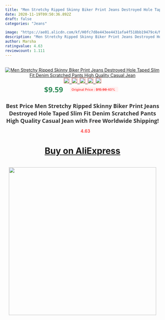 ```yaml
---
title: "Men Stretchy Ripped Skinny Biker Print Jeans Destroyed Hole Taped Slim Fit Denim Scratched Pants High Quality Casual Jean"
date: 2020-11-19T09:50:36.892Z
draft: false
categories: "Jeans"

image: "https://ae01.alicdn.com/kf/H0fc7d8e443ee4431afa4f518bb19479c4/Men-Stretchy-Ripped-Skinny-Biker-Print-Jeans-Destroyed-Hole-Taped-Slim-Fit-Denim-Scratched-Pants-High.jpg"
description: "Men Stretchy Ripped Skinny Biker Print Jeans Destroyed Hole Taped Slim Fit Denim Scratched Pants High Quality Casual Jean"
author: Marsha
ratingvalue: 4.63
reviewcount: 1.111
---
```

<br>
<div style="text-align: center;">
<a href="https://s.click.aliexpress.com/e/_A9wbXr" target="_blank" rel="nofollow noopener noreferrer"><img alt="Men Stretchy Ripped Skinny Biker Print Jeans Destroyed Hole Taped Slim Fit Denim Scratched Pants High Quality Casual Jean" class="magnifier-image" src="https://ae01.alicdn.com/kf/H0fc7d8e443ee4431afa4f518bb19479c4/Men-Stretchy-Ripped-Skinny-Biker-Print-Jeans-Destroyed-Hole-Taped-Slim-Fit-Denim-Scratched-Pants-High.jpg_640x640.jpg">
<br>
<img style="border:1px solid salmon" src="https://ae01.alicdn.com/kf/H0fc7d8e443ee4431afa4f518bb19479c4/Men-Stretchy-Ripped-Skinny-Biker-Print-Jeans-Destroyed-Hole-Taped-Slim-Fit-Denim-Scratched-Pants-High.jpg_120x120.jpg">&nbsp;&nbsp;<img style="border:1px solid salmon" src="https://ae01.alicdn.com/kf/H8867728ca55c403aab6354ad4d44c63eu/Men-Stretchy-Ripped-Skinny-Biker-Print-Jeans-Destroyed-Hole-Taped-Slim-Fit-Denim-Scratched-Pants-High.png_120x120.jpg">&nbsp;&nbsp;<img style="border:1px solid salmon" src="https://ae01.alicdn.com/kf/H04a9e3f3ff414834948ae8dfadd6a06cZ/Men-Stretchy-Ripped-Skinny-Biker-Print-Jeans-Destroyed-Hole-Taped-Slim-Fit-Denim-Scratched-Pants-High.png_120x120.jpg">&nbsp;&nbsp;<img style="border:1px solid salmon" src="https://ae01.alicdn.com/kf/Hc5049b48fc5c4973965ecfd9f96cbabfQ/Men-Stretchy-Ripped-Skinny-Biker-Print-Jeans-Destroyed-Hole-Taped-Slim-Fit-Denim-Scratched-Pants-High.png_120x120.jpg">&nbsp;&nbsp;<img style="border:1px solid salmon" src="https://ae01.alicdn.com/kf/Hd2d056fbc54d487aa18e4a6f4110a564U/Men-Stretchy-Ripped-Skinny-Biker-Print-Jeans-Destroyed-Hole-Taped-Slim-Fit-Denim-Scratched-Pants-High.png_120x120.jpg"></a></div><br0>
<div style="text-align: center;"><span style="background-color: white; border: 0px; box-sizing: border-box; color: seagreen; display: inline-block; font-family: &quot;open sans&quot; , &quot;arial&quot; , &quot;helvetica&quot; , sans-serif , &quot;heiti&quot;; font-size: 24px; font-stretch: inherit; font-weight: 700; line-height: inherit; margin: 0px 10px 0px 0px; padding: 0px; vertical-align: middle;">$9.59 </span>
<span style="background: rgb(255 , 241 , 241); border-radius: 3px; border: 0px; box-sizing: border-box; color: #ff4747; display: inline-block; font-family: inherit; font-size: 12px; font-stretch: inherit; font-style: inherit; font-variant: inherit; font-weight: 600; line-height: inherit; margin: 0px; padding: 2px 5px; transform: scale(0.9); vertical-align: middle;">Original Price : <b style="text-decoration: line-through;">$15.98 </b> 40%&nbsp;&nbsp;</span></div>
<h1 style="color: #333333; display: inline-block; font-family: &quot;open sans&quot; , &quot;arial&quot; , &quot;helvetica&quot; , sans-serif , &quot;heiti&quot;; font-size: 18px; font-stretch: inherit; font-weight: 700; text-align: center;">Best Price Men Stretchy Ripped Skinny Biker Print Jeans Destroyed Hole Taped Slim Fit Denim Scratched Pants High Quality Casual Jean with Free Worldwide Shipping!</h1>
<div style="color: #ff4747; text-align: center;">
<img src="https://4.bp.blogspot.com/-M0ZcTcb-5uY/XleCXlxnR4I/AAAAAAAAAEc/OrjgMkXV1oMQFaCRZj5HQwOCBcu3w1FegCPcBGAYYCw/s1600/star.png" style="height: 15px;">&nbsp;<b>4.63</b></div>
<div class="button_cont" align="center"><a class="buynow_a" href="https://s.click.aliexpress.com/e/_A9wbXr" target="_blank" rel="nofollow noopener noreferrer"><H1>Buy on AliExpress</H1></a></div><br>
<div class="separator" style="clear: both; text-align: center;">
<img src="https://lh3.googleusercontent.com/-pTy5HemUv9M/XlePHvY0dAI/AAAAAAAAAE4/0nX5iRUoIWY8eMW9Dpxeirr157OZliDIgCLcBGAsYHQ/s1600/badge.gif" width="480">
</div>
